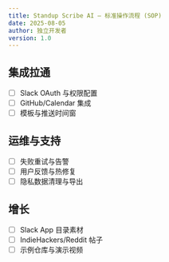 ```yaml
---
title: Standup Scribe AI — 标准操作流程 (SOP)
date: 2025-08-05
author: 独立开发者
version: 1.0
---
```


## 集成拉通

- [ ] Slack OAuth 与权限配置
- [ ] GitHub/Calendar 集成
- [ ] 模板与推送时间窗

## 运维与支持

- [ ] 失败重试与告警
- [ ] 用户反馈与热修复
- [ ] 隐私数据清理与导出

## 增长

- [ ] Slack App 目录素材
- [ ] IndieHackers/Reddit 帖子
- [ ] 示例仓库与演示视频